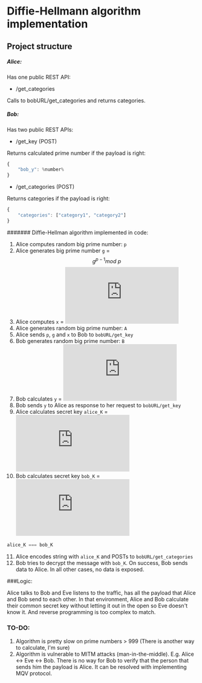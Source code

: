 # Diffie-Hellmann algorithm implementation

## Project structure

##### Alice:
Has one public REST API:

- /get_categories

Calls to bobURL/get_categories and returns categories.

##### Bob:

Has two public REST APIs:

- /get_key (POST)

Returns calculated prime number if the payload is right:

```js
{
    "bob_y": %number%
}
```

- /get_categories (POST)

Returns categories if the payload is right:

```js
{
    "categories": ["category1", "category2"]
}
```
####### Diffie-Hellman algorithm implemented in code:

1. Alice computes random big prime number: `p`
2. Alice generates big prime number `g` = $$g^{p-1} mod \: p$$
3. Alice computes `x` = ![equation](http://www.sciweavers.org/tex2img.php?eq=%20g%5E%7BA%7D%20mod%20p&bc=White&fc=Black&im=png&fs=12&ff=arev&edit=0)
4. Alice generates random big prime number: `A`
5. Alice sends `p`, `g` and `x` to Bob to `bobURL/get_key`
6. Bob generates random big prime number: `B`
7. Bob calculates `y` = ![equation](http://www.sciweavers.org/tex2img.php?eq=%20g%5E%7BB%7D%20mod%20%20p&bc=White&fc=Black&im=png&fs=12&ff=arev&edit=0)
8. Bob sends `y` to Alice as response to her request to `bobURL/get_key`
9. Alice calculates secret key `alice_K` = ![equation](http://www.sciweavers.org/tex2img.php?eq=%20y%5E%7BA%7D%20mod%20%20p&bc=White&fc=Black&im=png&fs=12&ff=arev&edit=0)
10. Bob calculates secret key `bob_K` = ![equation](http://www.sciweavers.org/tex2img.php?eq=%20x%5E%7BB%7D%20mod%20p&bc=White&fc=Black&im=png&fs=12&ff=arev&edit=0)
```js
alice_K === bob_K
```
11. Alice encodes string with `alice_K` and POSTs to `bobURL/get_categories`
12. Bob tries to decrypt the message with `bob_K`. On success, Bob sends data to Alice. In all other cases, no data is exposed.

###Logic:

Alice talks to Bob and Eve listens to the traffic, has all the payload that Alice and Bob send to each other.
In that environment, Alice and Bob calculate their common secret key without letting it out in the open so Eve doesn't know it. And reverse programming is too complex to match.

### TO-DO:

1. Algorithm is pretty slow on prime numbers > 999 (There is another way to calculate, I'm sure)
2. Algorithm is vulnerable to MITM attacks (man-in-the-middle). E.g. Alice <-> Eve <-> Bob. There is no way for Bob to verify that the person that sends him the payload is Alice.
It can be resolved with implementing MQV protocol.




